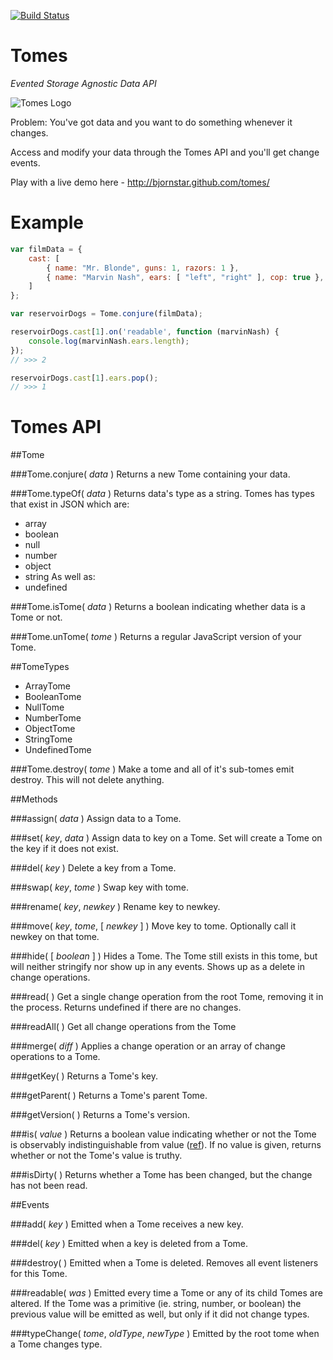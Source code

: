 [![Build Status](https://travis-ci.org/Wizcorp/node-tomes.png)](https://travis-ci.org/Wizcorp/node-tomes)

Tomes
=====

*Evented Storage Agnostic Data API*

![Tomes Logo](https://raw.github.com/bjornstar/tomes/master/logo/tomes-logo-small.png)

Problem: You've got data and you want to do something whenever it changes.

Access and modify your data through the Tomes API and you'll get change events.

Play with a live demo here - http://bjornstar.github.com/tomes/

Example
=======
```javascript
var filmData = {
	cast: [
		{ name: "Mr. Blonde", guns: 1, razors: 1 },
		{ name: "Marvin Nash", ears: [ "left", "right" ], cop: true },
	]
};

var reservoirDogs = Tome.conjure(filmData);

reservoirDogs.cast[1].on('readable', function (marvinNash) {
	console.log(marvinNash.ears.length);
});
// >>> 2

reservoirDogs.cast[1].ears.pop();
// >>> 1
```

Tomes API
=========

##Tome

###Tome.conjure( *data* )
Returns a new Tome containing your data.

###Tome.typeOf( *data* )
Returns data's type as a string. Tomes has types that exist in JSON which are:
 - array
 - boolean
 - null
 - number
 - object
 - string
As well as:
 - undefined

###Tome.isTome( *data* )
Returns a boolean indicating whether data is a Tome or not.

###Tome.unTome( *tome* )
Returns a regular JavaScript version of your Tome.

##TomeTypes
 - ArrayTome
 - BooleanTome
 - NullTome
 - NumberTome
 - ObjectTome
 - StringTome
 - UndefinedTome

###Tome.destroy( *tome* )
Make a tome and all of it's sub-tomes emit destroy. This will not delete anything.

##Methods

###assign( *data* )
Assign data to a Tome.

###set( *key*, *data* )
Assign data to key on a Tome. Set will create a Tome on the key if it does not exist.

###del( *key* )
Delete a key from a Tome.

###swap( *key*, *tome* )
Swap key with tome.

###rename( *key*, *newkey* )
Rename key to newkey.

###move( *key*, *tome*, [ *newkey* ] )
Move key to tome. Optionally call it newkey on that tome.

###hide( [ *boolean* ] )
Hides a Tome. The Tome still exists in this tome, but will neither stringify nor show up in any events. Shows up as a delete in change operations.

###read( )
Get a single change operation from the root Tome, removing it in the process. Returns undefined if there are no changes.

###readAll( )
Get all change operations from the Tome

###merge( *diff* )
Applies a change operation or an array of change operations to a Tome.

###getKey( )
Returns a Tome's key.

###getParent( )
Returns a Tome's parent Tome.

###getVersion( )
Returns a Tome's version.

###is( *value* )
Returns a boolean value indicating whether or not the Tome is observably indistinguishable from value ([ref](http://wiki.ecmascript.org/doku.php?id=harmony:egal)). If no value is given, returns whether or not the Tome's value is truthy.

###isDirty( )
Returns whether a Tome has been changed, but the change has not been read.

##Events

###add( *key* )
Emitted when a Tome receives a new key.

###del( *key* )
Emitted when a key is deleted from a Tome.

###destroy( )
Emitted when a Tome is deleted. Removes all event listeners for this Tome.

###readable( *was* )
Emitted every time a Tome or any of its child Tomes are altered. If the Tome was a primitive (ie. string, number, or boolean) the previous value will be emitted as well, but only if it did not change types.

###typeChange( *tome*, *oldType*, *newType* )
Emitted by the root tome when a Tome changes type.
